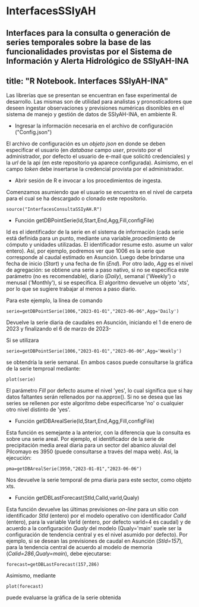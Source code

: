 # InterfacesSSIyAH
Interfaces para la consulta o generación de series temporales sobre la base de las funcionalidades provistas por el Sistema de Información y Alerta Hidrológico de SSIyAH-INA
---
title: "R Notebook. Interfaces SSIyAH-INA"
---

Las librerías que se presentan se encuentran en fase experimental de desarrollo. Las mismas son de utilidad para analistas y pronosticadores que deseen ingestar observaciones y previsiones numéricas disonibles en el sistema de manejo y gestión de datos de SSIyAH-INA, en ambiente R.

- Ingresar la información necesaria en el archivo de configuración ("Config.json")

El archivo de configuración es un _objeto json_ en donde se deben especificar el usuario (en _database_ campo _user_, provisto por el administrador, por defecto el usuario de e-mail que solicitó credenciales) y la _url_ de la api (en este repositorio ya aparece configurada). Asimismo, en el campo _token_ debe insertarse la credencial provista por el administrador.  

- Abrir sesión de R e invocar a los procedimientos de ingesta.

Comenzamos asumiendo que el usuario se encuentra en el nivel de carpeta para el cual se ha descargado o clonado este repositorio. 

```{r}
source("InterfacesConsultaSSIyAH.R")
```

- Función getDBPointSerie(Id,Start,End,Agg,Fill,configFile)

Id es el identificador de la serie en el sistema de informacíón (cada serie está definida para un punto, mediante una variable,procedimiento de cómputo y unidades utilizadas. El identificador resume esto. asume un valor entero). Así, por ejemplo, podremos ver que 1006 es la serie que corresponde al caudal estimado en Asunción. Luego debe brindarse una fecha de inicio (_Start_) y una fecha de fin (_End_). Por otro lado, _Agg_ es el nivel de agregación: se obtiene una serie a paso nativo, si no se especifica este parámetro (no es recomendable), diario (_Daily_), semanal ('Weekly') o menusal ('Monthly'), si se especifica. El algoritmo devuelve un objeto 'xts', por lo que se sugiere trabajar al menos a paso diario.   

Para este ejemplo, la línea de comando 

```{r}
serie=getDBPointSerie(1006,"2023-01-01","2023-06-06",Agg='Daily')
```

Devuelve la serie diaria de caudales en Asunción, iniciando el 1 de enero de 2023 y finalizando el 6 de marzo de 2023-

Si se utilizara 

```{r}
serie=getDBPointSerie(1006,"2023-01-01","2023-06-06",Agg='Weekly')
```

se obtendría la serie semanal. En ambos casos puede consultarse la gráfica de la serie temproal mediante:

```{r}
plot(serie)
```

El parámetro _Fill_ por defecto asume el nivel 'yes', lo cual significa que si hay datos faltantes serán rellenados por na.approx(). Si no se desea que las series se rellenen por este algoritmo debe especificarse 'no' o cualquier otro nivel distinto de 'yes'.

- Función getDBArealSerie(Id,Start,End,Agg,Fill,configFile)

Esta función es semejante a la anterior, con la diferencia que la consulta es sobre una serie areal. Por ejemplo, el identificador de la serie de precipitación media areal diaria para un sector del abanico aluvial del Pilcomayo es 3950 (puede consultarse a través del mapa web). Así, la ejecución:

```{r}
pma=getDBArealSerie(3950,"2023-01-01","2023-06-06")
```

Nos devuelve la serie temporal de pma diaria para este sector, como objeto xts.

- Función getDBLastForecast(StId,CalId,varId,Qualy)

Esta función devuelve las últimas previsiones _on-line_ para un sitio con identificador _StId_ (entero) por el modelo operativo con identificador _CalId_ (entero), para la variable VarId (entero, por defecto varId=4 es caudal) y de acuerdo a la configuración _Qualy_ del modelo (Qualy='main' suele ser la configuración de tendencia central y es el nivel asumido por defecto). Por ejemplo, si se desean las previsiones de caudal en Asunción (_StId=157_), para la tendencia central de acuerdo al modelo de memoria (_Calid=286_,_Qualy=main_), debe ejecutarse:  

```{r}
forecast=getDBLastForecast(157,286)
```
Asimismo, mediante

```{r}
plot(forecast)
```
puede evaluarse la gráfica de la serie obtenida
